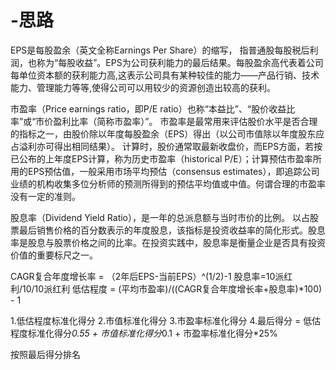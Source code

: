 # -思路
<file>
EPS是每股盈余（英文全称Earnings Per Share）的缩写，
指普通股每股税后利润，也称为“每股收益”。EPS为公司获利能力的最后结果。每股盈余高代表着公司每单位资本额的获利能力高,这表示公司具有某种较佳的能力——产品行销、技术能力、管理能力等等,使得公司可以用较少的资源创造出较高的获利。
  
市盈率（Price earnings ratio，即P/E ratio）也称“本益比”、“股价收益比率”或“市价盈利比率（简称市盈率）”。
市盈率是最常用来评估股价水平是否合理的指标之一，由股价除以年度每股盈余（EPS）得出（以公司市值除以年度股东应占溢利亦可得出相同结果）。
计算时，股价通常取最新收盘价，而EPS方面，若按已公布的上年度EPS计算，称为历史市盈率（historical P/E）；计算预估市盈率所用的EPS预估值，一般采用市场平均预估（consensus estimates），即追踪公司业绩的机构收集多位分析师的预测所得到的预估平均值或中值。何谓合理的市盈率没有一定的准则。

股息率（Dividend Yield Ratio），是一年的总派息额与当时市价的比例。
以占股票最后销售价格的百分数表示的年度股息，该指标是投资收益率的简化形式。股息率是股息与股票价格之间的比率。在投资实践中，股息率是衡量企业是否具有投资价值的重要标尺之一。
</file>

CAGR复合年度增长率 = （2年后EPS-当前EPS）^(1/2)-1
股息率=10派红利/10/10派红利
低估程度 = (平均市盈率)/((CAGR复合年度增长率+股息率)*100) - 1

1.低估程度标准化得分
2.市值标准化得分
3.市盈率标准化得分
4.最后得分 = 低估程度标准化得分*0.55 + 市值标准化得分*0.1 + 市盈率标准化得分*25%

按照最后得分排名

